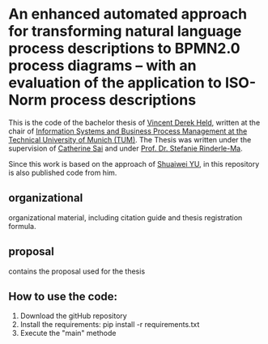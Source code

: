 # An enhanced automated approach for transforming natural language process descriptions to BPMN2.0 process diagrams – with an evaluation of the application to ISO-Norm process descriptions

This is the code of the bachelor thesis of [Vincent Derek Held](mailto:vincent.held@tum.de), written at the chair of [Information Systems and Business Process Management at the Technical University of Munich (TUM)](https://www.cs.cit.tum.de/bpm/chair/).
The Thesis was written under the supervision of [Catherine Sai](mailto:catherine.sai@tum.de) and under [Prof. Dr. Stefanie Rinderle-Ma](mailto:stefanie.rinderle-ma@tum.de).

Since this work is based on the approach of [Shuaiwei YU](https://github.com/ShuaiweiYu/text2BPMN), in this repository is also published code from him.







## organizational
organizational material, including citation guide and thesis registration formula.

## proposal
contains the proposal used for the thesis


## How to use the code:
1. Download the gitHub repository
2. Install the requirements: pip install -r requirements.txt
3. Execute the "main" methode

